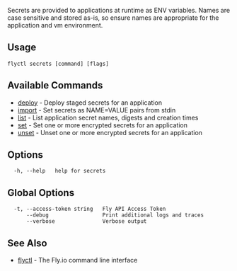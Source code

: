Secrets are provided to applications at runtime as ENV variables. Names are
		case sensitive and stored as-is, so ensure names are appropriate for
		the application and vm environment.
		

## Usage
~~~
flyctl secrets [command] [flags]
~~~

## Available Commands
* [deploy](/docs/flyctl/secrets-deploy/)	 - Deploy staged secrets for an application
* [import](/docs/flyctl/secrets-import/)	 - Set secrets as NAME=VALUE pairs from stdin
* [list](/docs/flyctl/secrets-list/)	 - List application secret names, digests and creation times
* [set](/docs/flyctl/secrets-set/)	 - Set one or more encrypted secrets for an application
* [unset](/docs/flyctl/secrets-unset/)	 - Unset one or more encrypted secrets for an application

## Options

~~~
  -h, --help   help for secrets
~~~

## Global Options

~~~
  -t, --access-token string   Fly API Access Token
      --debug                 Print additional logs and traces
      --verbose               Verbose output
~~~

## See Also

* [flyctl](/docs/flyctl/help/)	 - The Fly.io command line interface

